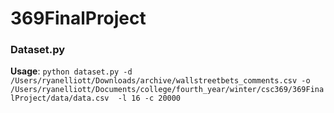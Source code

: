 # 369FinalProject

### Dataset.py
**Usage**: `python dataset.py -d /Users/ryanelliott/Downloads/archive/wallstreetbets_comments.csv -o /Users/ryanelliott/Documents/college/fourth_year/winter/csc369/369FinalProject/data/data.csv  -l 16 -c 20000`